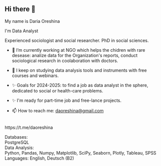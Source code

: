 ## Hi there 👋
My name is Daria Oreshina

I'm Data Analyst

Experienced sociologist and social researcher. PhD in social sciences.


- 🔭 I’m currently working at NGO which helps the chidren with rare desease: analize data for the Organization's reports, conduct sociological research in coolaboration with doctors. 

- 🌱 I keep on studying data analysis tools and instruments with free courses and webinars.
- ✨ Goals for 2024-2025: to find a job as data analyst in the sphere, dedicated to social or health-care problems. 
- ✨ I'm ready for part-time job and free-lance projects. 
- 📫 How to reach me: 
daoreshina@gmail.com
</br>
https://t.me/daoreshina

Databases:
</br>
PostgreSQL
</br>
Data Analysis:
</br>
Python, Pandas, Numpy, Matplotlib, SciPy, Seaborn, Plotly, Tableau, SPSS
</br>
Languages: English, Deutsch (B2)

